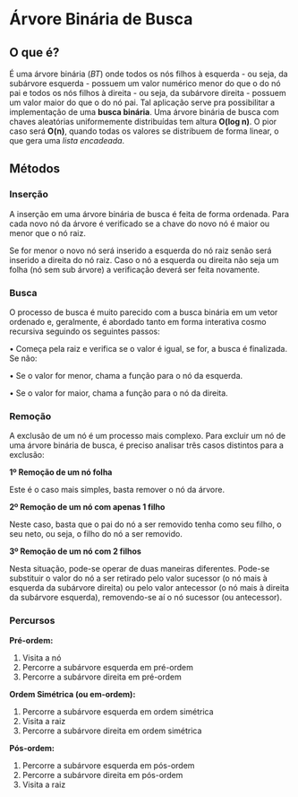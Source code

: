 ﻿# Árvore Binária de Busca

## O que é?

É uma árvore binária (*BT*) onde todos os nós filhos à esquerda - ou seja, da subárvore esquerda - possuem um valor numérico menor do que o do nó pai e todos os nós filhos à direita - ou seja, da subárvore direita - possuem um valor maior do que o do nó pai. Tal aplicação serve pra possibilitar a implementação de uma **busca binária**. Uma árvore binária de busca com chaves aleatórias uniformemente distribuídas tem altura **O(log n)**. O pior caso será **O(n)**, quando todas os valores se distribuem de forma linear, o que gera uma *lista encadeada*.


## Métodos

### Inserção

A inserção em uma árvore binária de busca é feita de forma ordenada. Para cada novo nó da árvore é verificado se a chave do novo nó é maior ou menor que o nó raiz.

Se for menor o novo nó será inserido a esquerda do nó raiz senão será inserido a direita do nó raiz. Caso o nó a esquerda ou direita não seja um folha (nó sem sub árvore) a verificação deverá ser feita novamente.


### Busca

O processo de busca é muito parecido com a busca binária em um vetor ordenado e, geralmente, é abordado tanto em forma interativa cosmo recursiva seguindo os seguintes passos:

• Começa pela raiz e verifica se o valor é igual, se for, a busca é finalizada. Se não:

• Se o valor for menor, chama a função para o nó da esquerda.

• Se o valor for maior, chama a função para o nó da direita.

### Remoção

A exclusão de um nó é um processo mais complexo. Para excluir um nó de uma árvore binária de busca, é preciso analisar três casos distintos para a exclusão:

**1º Remoção de um nó folha**

Este é o caso mais simples, basta remover o nó da árvore.

**2º Remoção de um nó com apenas 1 filho**

Neste caso, basta que o pai do nó a ser removido tenha como seu filho, o seu neto, ou seja, o filho do nó a ser removido.

**3º Remoção de um nó com 2 filhos**

Nesta situação, pode-se operar de duas maneiras diferentes. Pode-se substituir o valor do nó a ser retirado pelo valor sucessor (o nó mais à esquerda da subárvore direita) ou pelo valor antecessor (o nó mais à direita da subárvore esquerda), removendo-se aí o nó sucessor (ou antecessor).

### Percursos

**Pré-ordem:**

1. Visita a nó
2. Percorre a subárvore esquerda em pré-ordem
3. Percorre a subárvore direita em pré-ordem

**Ordem Simétrica (ou em-ordem):**

1. Percorre a subárvore esquerda em ordem simétrica
2. Visita a raiz
3. Percorre a subárvore direita em ordem simétrica

**Pós-ordem:**

1. Percorre a subárvore esquerda em pós-ordem
2. Percorre a subárvore direita em pós-ordem
3. Visita a raiz
